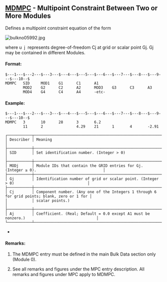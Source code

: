 ## [MDMPC](https://help.hexagonmi.com/bundle/MSC_Nastran_2022.4/page/Nastran_Combined_Book/qrg/bulkno/TOC.MDMPC.xhtml) - Multipoint Constraint Between Two or More Modules

Defines a multipoint constraint equation of the form

![bulkno05992.jpg](https://help-be.hexagonmi.com/bundle/MSC_Nastran_2022.4/page/Nastran_Combined_Book/qrg/bulkno/../../../assets/bulkno05992.jpg?_LANG=enus)  

where  u  j  represents degree-of-freedom Cj at grid or scalar point Gj. Gj may be contained in different Modules.

#### Format:

```nastran
$---1---$---2---$---3---$---4---$---5---$---6---$---7---$---8---$---9---$---10--$
MDMPC   SID     MOD1    G1      C1      A1                                      
        MOD2    G2      C2      A2      MOD3    G3      C3      A3              
        MOD4    G4      C4      A4      -etc-                                   
```
#### Example:

```nastran
$---1---$---2---$---3---$---4---$---5---$---6---$---7---$---8---$---9---$---10--$
MDMPC   3       10      28      3       6.2                                     
        11      2               4.29    21      1       4       -2.91           
```
```text
┌───────────┬──────────────────────────────────────────────────────────────────────────────────────────────┐
│ Describer │ Meaning                                                                                      │
├───────────┼──────────────────────────────────────────────────────────────────────────────────────────────┤
│ SID       │ Set identification number. (Integer > 0)                                                     │
├───────────┼──────────────────────────────────────────────────────────────────────────────────────────────┤
│ MODj      │ Module IDs that contain the GRID entries for Gj. (Integer ≥ 0).                              │
├───────────┼──────────────────────────────────────────────────────────────────────────────────────────────┤
│ Gj        │ Identification number of grid or scalar point. (Integer > 0)                                 │
├───────────┼──────────────────────────────────────────────────────────────────────────────────────────────┤
│ Cj        │ Component number. (Any one of the Integers 1 through 6 for grid points; blank, zero or 1 for │
│           │ scalar points.)                                                                              │
├───────────┼──────────────────────────────────────────────────────────────────────────────────────────────┤
│ Aj        │ Coefficient. (Real; Default = 0.0 except A1 must be nonzero.)                                │
└───────────┴──────────────────────────────────────────────────────────────────────────────────────────────┘
```
-

#### Remarks:

1. The MDMPC entry must be defined in the main Bulk Data section only (Module 0).

2. See all remarks and figures under the MPC entry description. All remarks and figures under MPC apply to MDMPC.

